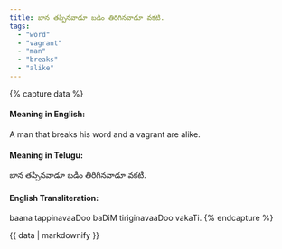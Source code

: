 ```yaml
---
title: బాన తప్పినవాడూ బడిం తిరిగినవాడూ వకటి.
tags:
  - "word"
  - "vagrant"
  - "man"
  - "breaks"
  - "alike"
---
```


{% capture data %}
#### Meaning in English:
A man that breaks his word and a vagrant are alike.

#### Meaning in Telugu:
బాన తప్పినవాడూ బడిం తిరిగినవాడూ వకటి.

#### English Transliteration:
baana tappinavaaDoo baDiM tiriginavaaDoo vakaTi.
{% endcapture %}

<div class="notice">{{ data | markdownify }}</div>

